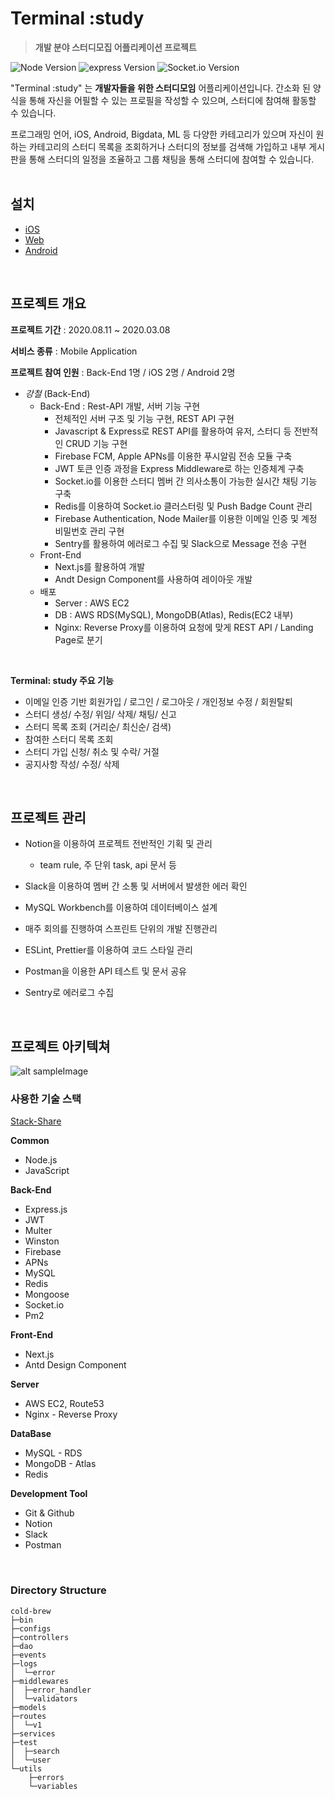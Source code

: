<!-- ![alt sampleImage](https://camo.githubusercontent.com/720ed473d178f9380291709d2223860ade4f3c7bc368e3fea1ad057b8dc9c6f5/68747470733a2f2f6e6f64656a732e6f72672f7374617469632f696d616765732f6c6f676f2d6c696768742e737667) -->

# Terminal :study
> **개발 분야 스터디모집 어플리케이션 프로젝트**

![Node Version](https://img.shields.io/badge/node-v12.19.1-green) ![express Version](https://img.shields.io/badge/express-v4.16.1-blue) ![Socket.io Version](https://img.shields.io/badge/Socket.io-v3.0.3-9cf)

"Terminal :study" 는 **개발자들을 위한 스터디모임** 어플리케이션입니다. 간소화 된 양식을 통해 자신을 어필할 수 있는 프로필을 작성할 수 있으며, 스터디에 참여해 활동할 수 있습니다.

프로그래밍 언어, iOS, Android, Bigdata, ML 등 다양한 카테고리가 있으며 자신이 원하는 카테고리의 스터디 목록을 조회하거나 스터디의 정보를 검색해 가입하고 내부 게시판을 통해 스터디의 일정을 조율하고 그룹 채팅을 통해 스터디에 참여할 수 있습니다.
</br></br>

## 설치
- [iOS](https://play.google.com/store/)
- [Web](https://www.terminal-study.tk/)
- [Android](https://www.apple.com/app-store/)
</br>

## 프로젝트 개요

**프로젝트 기간**  :  2020.08.11 ~ 2020.03.08

**서비스 종류** : Mobile Application

**프로젝트 참여 인원** : Back-End 1명 / iOS 2명 / Android 2명

- *강철*  (Back-End)
  - Back-End : Rest-API 개발, 서버 기능 구현
    - 전체적인 서버 구조 및 기능 구현, REST API 구현
    - Javascript & Express로 REST API를 활용하여 유저, 스터디 등 전반적인 CRUD 기능 구현
    - Firebase FCM, Apple APNs를 이용한 푸시알림 전송 모듈 구축
    - JWT 토큰 인증 과정을 Express Middleware로 하는 인증체계 구축
    - Socket.io를 이용한 스터디 멤버 간 의사소통이 가능한 실시간 채팅 기능 구축 
    - Redis를 이용하여 Socket.io 클러스터링 및 Push Badge Count 관리
    - Firebase Authentication, Node Mailer를 이용한 이메일 인증 및 계정 비밀번호 관리 구현
    - Sentry를 활용하여 에러로그 수집 및 Slack으로 Message 전송 구현
  - Front-End
    - Next.js를 활용하여 개발
    - Andt Design Component를 사용하여 레이아웃 개발
  - 배포
    - Server : AWS EC2
    - DB : AWS RDS(MySQL), MongoDB(Atlas), Redis(EC2 내부)
    - Nginx: Reverse Proxy를 이용하여 요청에 맞게 REST API / Landing Page로 분기
</br>

**Terminal: study 주요 기능**

- 이메일 인증 기반 회원가입 / 로그인 / 로그아웃 / 개인정보 수정 / 회원탈퇴
- 스터디 생성/ 수정/ 위임/ 삭제/ 채팅/ 신고
- 스터디 목록 조회 (거리순/ 최신순/ 검색)
- 참여한 스터디 목록 조회
- 스터디 가입 신청/ 취소 및 수락/ 거절
- 공지사항 작성/ 수정/ 삭제

</br>


## 프로젝트 관리

- Notion을 이용하여 프로젝트 전반적인 기획 및 관리

  - team rule, 주 단위 task, api 문서 등

- Slack을 이용하여 멤버 간 소통 및 서버에서 발생한 에러 확인

- MySQL Workbench를 이용하여 데이터베이스 설계

- 매주 회의를 진행하여 스프린트 단위의 개발 진행관리

- ESLint, Prettier를 이용하여 코드 스타일 관리

- Postman을 이용한 API 테스트 및 문서 공유

- Sentry로 에러로그 수집
</br>

## 프로젝트 아키텍쳐
![alt sampleImage](https://d2908q01vomqb2.cloudfront.net/fc074d501302eb2b93e2554793fcaf50b3bf7291/2018/04/25/overall-ref-arch-1024x581.png)
</br>

### 사용한 기술 스택
[Stack-Share](https://stackshare.io/terminal-study/terminal-study)
</br>

**Common**
- Node.js
- JavaScript

**Back-End**
- Express.js
- JWT
- Multer
- Winston
- Firebase
- APNs
- MySQL
- Redis
- Mongoose
- Socket.io
- Pm2

**Front-End**
- Next.js
- Antd Design Component

**Server**
- AWS EC2, Route53
- Nginx - Reverse Proxy

**DataBase**
- MySQL - RDS
- MongoDB - Atlas
- Redis

**Development Tool**
- Git & Github
- Notion
- Slack
- Postman
</br>


### Directory Structure
```
cold-brew
├─bin
├─configs
├─controllers
├─dao
├─events
├─logs
│  └─error
├─middlewares
│  ├─error_handler
│  └─validators
├─models
├─routes
│  └─v1
├─services
├─test
│  ├─search
│  └─user
└─utils
    ├─errors
    └─variables
```
</br>
